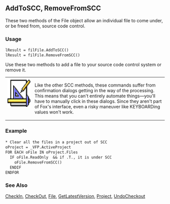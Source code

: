 ## AddToSCC, RemoveFromSCC

These two methods of the File object allow an individual file to come under, or be freed from, source code control.

### Usage

```foxpro
lResult = filFile.AddToSCC()
lResult = filFile.RemoveFromSCC()
```

Use these two methods to add a file to your source code control system or remove it.

<table>
<tr>
  <td width="17%" valign="top">
<img width="94" height="94" src="Design.gif">
  </td>
  <td width="83%">
  <p>Like the other SCC methods, these commands suffer from confirmation dialogs getting in the way of the processing. This means that you can't entirely automate things&mdash;you'll have to manually click in these dialogs. Since they aren't part of Fox's interface, even a risky maneuver like KEYBOARDing values won't work.</p>
  </td>
 </tr>
</table>

### Example

```foxpro
* Clear all the files in a project out of SCC
oProject = _VFP.ActiveProject
FOR EACH oFile IN oProject.Files
  IF oFile.ReadOnly  && if .T., it is under SCC
    oFile.RemoveFromSCC()
  ENDIF
ENDFOR
```
### See Also

[CheckIn](s4g751.md), [CheckOut](s4g751.md), [File](s4g755.md), [GetLatestVersion](s4g751.md), [Project](s4g730.md), [UndoCheckout](s4g751.md)